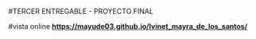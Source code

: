 #TERCER ENTREGABLE - PROYECTO FINAL

#vista online
 **https://mayude03.github.io/Ivinet_mayra_de_los_santos/**